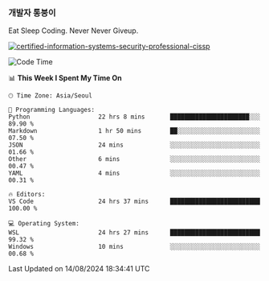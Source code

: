 ### 개발자 통붕이
Eat Sleep Coding.
Never Never Giveup.

[![certified-information-systems-security-professional-cissp](https://user-images.githubusercontent.com/44606727/157613689-acd84ec6-5f8f-4e79-89d9-a8d51f033634.png)](https://www.credly.com/badges/f394a010-85a0-450b-9136-8043af01d71c/public_url)

<!--START_SECTION:waka-->
![Code Time](http://img.shields.io/badge/Code%20Time-3%2C317%20hrs%2052%20mins-blue)

📊 **This Week I Spent My Time On** 

```text
🕑︎ Time Zone: Asia/Seoul

💬 Programming Languages: 
Python                   22 hrs 8 mins       ██████████████████████░░░   89.90 % 
Markdown                 1 hr 50 mins        ██░░░░░░░░░░░░░░░░░░░░░░░   07.50 % 
JSON                     24 mins             ░░░░░░░░░░░░░░░░░░░░░░░░░   01.66 % 
Other                    6 mins              ░░░░░░░░░░░░░░░░░░░░░░░░░   00.47 % 
YAML                     4 mins              ░░░░░░░░░░░░░░░░░░░░░░░░░   00.31 % 

🔥 Editors: 
VS Code                  24 hrs 37 mins      █████████████████████████   100.00 % 

💻 Operating System: 
WSL                      24 hrs 27 mins      █████████████████████████   99.32 % 
Windows                  10 mins             ░░░░░░░░░░░░░░░░░░░░░░░░░   00.68 % 
```


 Last Updated on 14/08/2024 18:34:41 UTC
<!--END_SECTION:waka-->
